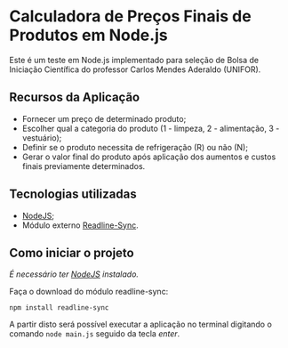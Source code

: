 # Calculadora de Preços Finais de Produtos em Node.js
Este é um teste em Node.js implementado para seleção de Bolsa de Iniciação Científica do professor Carlos Mendes Aderaldo (UNIFOR). 

## Recursos da Aplicação
- Fornecer um preço de determinado produto; <br>
- Escolher qual a categoria do produto (1 - limpeza, 2 - alimentação, 3 - vestuário); <br>
- Definir se o produto necessita de refrigeração (R) ou não (N); <br>
- Gerar o valor final do produto após aplicação dos aumentos e custos finais previamente determinados.

## Tecnologias utilizadas
- [NodeJS](https://nodejs.org/en/);
- Módulo externo [Readline-Sync](https://www.npmjs.com/package/readline-sync).

## Como iniciar o projeto
*É necessário ter [NodeJS](https://nodejs.org/en/) instalado.* <br>

Faça o download do módulo readline-sync: <br>

```
npm install readline-sync
``` 

A partir disto será possível executar a aplicação no terminal digitando o comando ```node main.js``` seguido da tecla *enter*.
